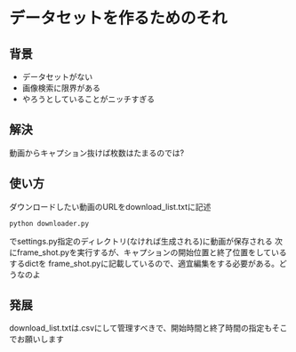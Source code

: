 データセットを作るためのそれ
===

## 背景
- データセットがない
- 画像検索に限界がある
- やろうとしていることがニッチすぎる

## 解決
動画からキャプション抜けば枚数はたまるのでは?

## 使い方
ダウンロードしたい動画のURLをdownload_list.txtに記述
```shell=
python downloader.py
```

でsettings.py指定のディレクトリ(なければ生成される)に動画が保存される
次にframe_shot.pyを実行するが、キャプションの開始位置と終了位置をしているするdictを
frame_shot.pyに記載しているので、適宜編集をする必要がある。どうなのよ

## 発展
download_list.txtは.csvにして管理すべきで、開始時間と終了時間の指定もそこでお願いします